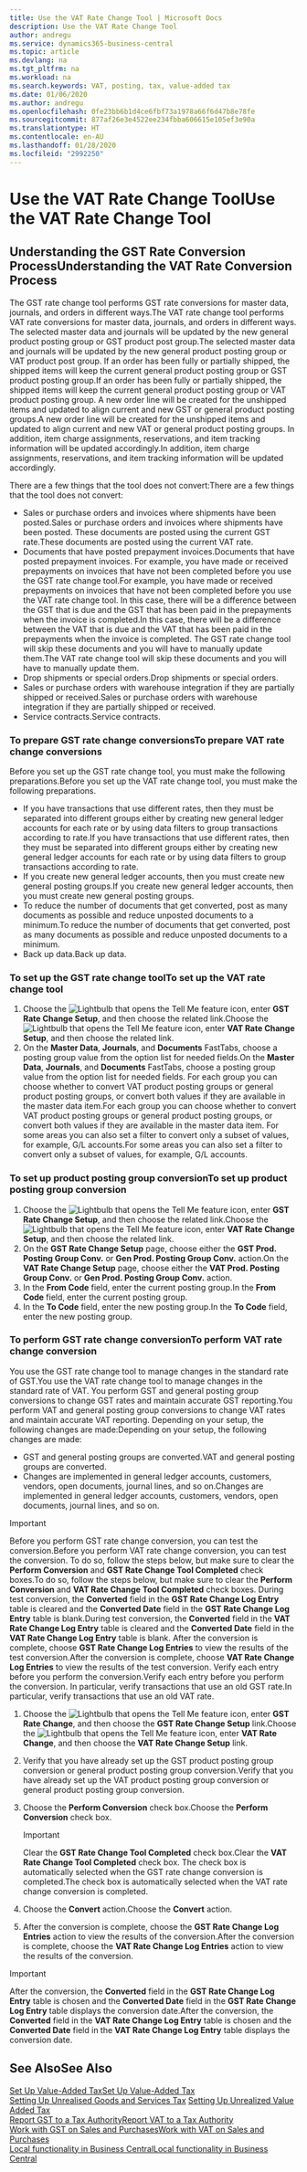 ```yaml
---
title: Use the VAT Rate Change Tool | Microsoft Docs
description: Use the VAT Rate Change Tool
author: andregu
ms.service: dynamics365-business-central
ms.topic: article
ms.devlang: na
ms.tgt_pltfrm: na
ms.workload: na
ms.search.keywords: VAT, posting, tax, value-added tax
ms.date: 01/06/2020
ms.author: andregu
ms.openlocfilehash: 0fe23bb6b1d4ce6fbf73a1978a66f6d47b8e78fe
ms.sourcegitcommit: 877af26e3e4522ee234fbba606615e105ef3e90a
ms.translationtype: HT
ms.contentlocale: en-AU
ms.lasthandoff: 01/28/2020
ms.locfileid: "2992250"
---
```

# <a name="use-the-vat-rate-change-tool"></a><span data-ttu-id="ba774-103">Use the VAT Rate Change Tool</span><span class="sxs-lookup"><span data-stu-id="ba774-103">Use the VAT Rate Change Tool</span></span>

## <a name="understanding-the-vat-rate-conversion-process"></a><span data-ttu-id="ba774-104">Understanding the GST Rate Conversion Process</span><span class="sxs-lookup"><span data-stu-id="ba774-104">Understanding the VAT Rate Conversion Process</span></span>  
<span data-ttu-id="ba774-105">The GST rate change tool performs GST rate conversions for master data, journals, and orders in different ways.</span><span class="sxs-lookup"><span data-stu-id="ba774-105">The VAT rate change tool performs VAT rate conversions for master data, journals, and orders in different ways.</span></span> <span data-ttu-id="ba774-106">The selected master data and journals will be updated by the new general product posting group or GST product post group.</span><span class="sxs-lookup"><span data-stu-id="ba774-106">The selected master data and journals will be updated by the new general product posting group or VAT product post group.</span></span> <span data-ttu-id="ba774-107">If an order has been fully or partially shipped, the shipped items will keep the current general product posting group or GST product posting group.</span><span class="sxs-lookup"><span data-stu-id="ba774-107">If an order has been fully or partially shipped, the shipped items will keep the current general product posting group or VAT product posting group.</span></span> <span data-ttu-id="ba774-108">A new order line will be created for the unshipped items and updated to align current and new GST or general product posting groups.</span><span class="sxs-lookup"><span data-stu-id="ba774-108">A new order line will be created for the unshipped items and updated to align current and new VAT or general product posting groups.</span></span> <span data-ttu-id="ba774-109">In addition, item charge assignments, reservations, and item tracking information will be updated accordingly.</span><span class="sxs-lookup"><span data-stu-id="ba774-109">In addition, item charge assignments, reservations, and item tracking information will be updated accordingly.</span></span>  

<span data-ttu-id="ba774-110">There are a few things that the tool does not convert:</span><span class="sxs-lookup"><span data-stu-id="ba774-110">There are a few things that the tool does not convert:</span></span>

* <span data-ttu-id="ba774-111">Sales or purchase orders and invoices where shipments have been posted.</span><span class="sxs-lookup"><span data-stu-id="ba774-111">Sales or purchase orders and invoices where shipments have been posted.</span></span> <span data-ttu-id="ba774-112">These documents are posted using the current GST rate.</span><span class="sxs-lookup"><span data-stu-id="ba774-112">These documents are posted using the current VAT rate.</span></span>  
* <span data-ttu-id="ba774-113">Documents that have posted prepayment invoices.</span><span class="sxs-lookup"><span data-stu-id="ba774-113">Documents that have posted prepayment invoices.</span></span> <span data-ttu-id="ba774-114">For example, you have made or received prepayments on invoices that have not been completed before you use the GST rate change tool.</span><span class="sxs-lookup"><span data-stu-id="ba774-114">For example, you have made or received prepayments on invoices that have not been completed before you use the VAT rate change tool.</span></span> <span data-ttu-id="ba774-115">In this case, there will be a difference between the GST that is due and the GST that has been paid in the prepayments when the invoice is completed.</span><span class="sxs-lookup"><span data-stu-id="ba774-115">In this case, there will be a difference between the VAT that is due and the VAT that has been paid in the prepayments when the invoice is completed.</span></span> <span data-ttu-id="ba774-116">The GST rate change tool will skip these documents and you will have to manually update them.</span><span class="sxs-lookup"><span data-stu-id="ba774-116">The VAT rate change tool will skip these documents and you will have to manually update them.</span></span>  
* <span data-ttu-id="ba774-117">Drop shipments or special orders.</span><span class="sxs-lookup"><span data-stu-id="ba774-117">Drop shipments or special orders.</span></span>  
* <span data-ttu-id="ba774-118">Sales or purchase orders with warehouse integration if they are partially shipped or received.</span><span class="sxs-lookup"><span data-stu-id="ba774-118">Sales or purchase orders with warehouse integration if they are partially shipped or received.</span></span>  
* <span data-ttu-id="ba774-119">Service contracts.</span><span class="sxs-lookup"><span data-stu-id="ba774-119">Service contracts.</span></span>  

### <a name="to-prepare-vat-rate-change-conversions"></a><span data-ttu-id="ba774-120">To prepare GST rate change conversions</span><span class="sxs-lookup"><span data-stu-id="ba774-120">To prepare VAT rate change conversions</span></span>  
<span data-ttu-id="ba774-121">Before you set up the GST rate change tool, you must make the following preparations.</span><span class="sxs-lookup"><span data-stu-id="ba774-121">Before you set up the VAT rate change tool, you must make the following preparations.</span></span>

* <span data-ttu-id="ba774-122">If you have transactions that use different rates, then they must be separated into different groups either by creating new general ledger accounts for each rate or by using data filters to group transactions according to rate.</span><span class="sxs-lookup"><span data-stu-id="ba774-122">If you have transactions that use different rates, then they must be separated into different groups either by creating new general ledger accounts for each rate or by using data filters to group transactions according to rate.</span></span>  
* <span data-ttu-id="ba774-123">If you create new general ledger accounts, then you must create new general posting groups.</span><span class="sxs-lookup"><span data-stu-id="ba774-123">If you create new general ledger accounts, then you must create new general posting groups.</span></span>  
* <span data-ttu-id="ba774-124">To reduce the number of documents that get converted, post as many documents as possible and reduce unposted documents to a minimum.</span><span class="sxs-lookup"><span data-stu-id="ba774-124">To reduce the number of documents that get converted, post as many documents as possible and reduce unposted documents to a minimum.</span></span>  
* <span data-ttu-id="ba774-125">Back up data.</span><span class="sxs-lookup"><span data-stu-id="ba774-125">Back up data.</span></span>

### <a name="to-set-up-the-vat-rate-change-tool"></a><span data-ttu-id="ba774-126">To set up the GST rate change tool</span><span class="sxs-lookup"><span data-stu-id="ba774-126">To set up the VAT rate change tool</span></span>  
1. <span data-ttu-id="ba774-127">Choose the ![Lightbulb that opens the Tell Me feature](media/ui-search/search_small.png "Tell me what you want to do") icon, enter **GST Rate Change Setup**, and then choose the related link.</span><span class="sxs-lookup"><span data-stu-id="ba774-127">Choose the ![Lightbulb that opens the Tell Me feature](media/ui-search/search_small.png "Tell me what you want to do") icon, enter **VAT Rate Change Setup**, and then choose the related link.</span></span>  
2. <span data-ttu-id="ba774-128">On the **Master Data**, **Journals**, and **Documents** FastTabs, choose a posting group value from the option list for needed fields.</span><span class="sxs-lookup"><span data-stu-id="ba774-128">On the **Master Data**, **Journals**, and **Documents** FastTabs, choose a posting group value from the option list for needed fields.</span></span> <span data-ttu-id="ba774-129">For each group you can choose whether to convert VAT product posting groups or general product posting groups, or convert both values if they are available in the master data item.</span><span class="sxs-lookup"><span data-stu-id="ba774-129">For each group you can choose whether to convert VAT product posting groups or general product posting groups, or convert both values if they are available in the master data item.</span></span> <span data-ttu-id="ba774-130">For some areas you can also set a filter to convert only a subset of values, for example, G/L accounts.</span><span class="sxs-lookup"><span data-stu-id="ba774-130">For some areas you can also set a filter to convert only a subset of values, for example, G/L accounts.</span></span> 

### <a name="to-set-up-product-posting-group-conversion"></a><span data-ttu-id="ba774-131">To set up product posting group conversion</span><span class="sxs-lookup"><span data-stu-id="ba774-131">To set up product posting group conversion</span></span>  
1. <span data-ttu-id="ba774-132">Choose the ![Lightbulb that opens the Tell Me feature](media/ui-search/search_small.png "Tell me what you want to do") icon, enter **GST Rate Change Setup**, and then choose the related link.</span><span class="sxs-lookup"><span data-stu-id="ba774-132">Choose the ![Lightbulb that opens the Tell Me feature](media/ui-search/search_small.png "Tell me what you want to do") icon, enter **VAT Rate Change Setup**, and then choose the related link.</span></span>  
2. <span data-ttu-id="ba774-133">On the **GST Rate Change Setup** page, choose either the **GST Prod. Posting Group Conv.** or **Gen Prod. Posting Group Conv.** action.</span><span class="sxs-lookup"><span data-stu-id="ba774-133">On the **VAT Rate Change Setup** page, choose either the **VAT Prod. Posting Group Conv.** or **Gen Prod. Posting Group Conv.** action.</span></span>  
3. <span data-ttu-id="ba774-134">In the **From Code** field, enter the current posting group.</span><span class="sxs-lookup"><span data-stu-id="ba774-134">In the **From Code** field, enter the current posting group.</span></span>  
4. <span data-ttu-id="ba774-135">In the **To Code** field, enter the new posting group.</span><span class="sxs-lookup"><span data-stu-id="ba774-135">In the **To Code** field, enter the new posting group.</span></span>  

### <a name="to-perform-vat-rate-change-conversion"></a><span data-ttu-id="ba774-136">To perform GST rate change conversion</span><span class="sxs-lookup"><span data-stu-id="ba774-136">To perform VAT rate change conversion</span></span>  
<span data-ttu-id="ba774-137">You use the GST rate change tool to manage changes in the standard rate of GST.</span><span class="sxs-lookup"><span data-stu-id="ba774-137">You use the VAT rate change tool to manage changes in the standard rate of VAT.</span></span> <span data-ttu-id="ba774-138">You perform GST and general posting group conversions to change GST rates and maintain accurate GST reporting.</span><span class="sxs-lookup"><span data-stu-id="ba774-138">You perform VAT and general posting group conversions to change VAT rates and maintain accurate VAT reporting.</span></span> <span data-ttu-id="ba774-139">Depending on your setup, the following changes are made:</span><span class="sxs-lookup"><span data-stu-id="ba774-139">Depending on your setup, the following changes are made:</span></span>  

* <span data-ttu-id="ba774-140">GST and general posting groups are converted.</span><span class="sxs-lookup"><span data-stu-id="ba774-140">VAT and general posting groups are converted.</span></span>  
* <span data-ttu-id="ba774-141">Changes are implemented in general ledger accounts, customers, vendors, open documents, journal lines, and so on.</span><span class="sxs-lookup"><span data-stu-id="ba774-141">Changes are implemented in general ledger accounts, customers, vendors, open documents, journal lines, and so on.</span></span>  

> [!IMPORTANT]  
>  <span data-ttu-id="ba774-142">Before you perform GST rate change conversion, you can test the conversion.</span><span class="sxs-lookup"><span data-stu-id="ba774-142">Before you perform VAT rate change conversion, you can test the conversion.</span></span> <span data-ttu-id="ba774-143">To do so, follow the steps below, but make sure to clear the **Perform Conversion** and **GST Rate Change Tool Completed** check boxes.</span><span class="sxs-lookup"><span data-stu-id="ba774-143">To do so, follow the steps below, but make sure to clear the **Perform Conversion** and **VAT Rate Change Tool Completed** check boxes.</span></span> <span data-ttu-id="ba774-144">During test conversion, the **Converted** field in the **GST Rate Change Log Entry** table is cleared and the **Converted Date** field in the **GST Rate Change Log Entry** table is blank.</span><span class="sxs-lookup"><span data-stu-id="ba774-144">During test conversion, the **Converted** field in the **VAT Rate Change Log Entry** table is cleared and the **Converted Date** field in the **VAT Rate Change Log Entry** table is blank.</span></span> <span data-ttu-id="ba774-145">After the conversion is complete, choose **GST Rate Change Log Entries** to view the results of the test conversion.</span><span class="sxs-lookup"><span data-stu-id="ba774-145">After the conversion is complete, choose **VAT Rate Change Log Entries** to view the results of the test conversion.</span></span> <span data-ttu-id="ba774-146">Verify each entry before you perform the conversion.</span><span class="sxs-lookup"><span data-stu-id="ba774-146">Verify each entry before you perform the conversion.</span></span> <span data-ttu-id="ba774-147">In particular, verify transactions that use an old GST rate.</span><span class="sxs-lookup"><span data-stu-id="ba774-147">In particular, verify transactions that use an old VAT rate.</span></span>     

1. <span data-ttu-id="ba774-148">Choose the ![Lightbulb that opens the Tell Me feature](media/ui-search/search_small.png "Tell me what you want to do") icon, enter **GST Rate Change**, and then choose the **GST Rate Change Setup** link.</span><span class="sxs-lookup"><span data-stu-id="ba774-148">Choose the ![Lightbulb that opens the Tell Me feature](media/ui-search/search_small.png "Tell me what you want to do") icon, enter **VAT Rate Change**, and then choose the **VAT Rate Change Setup** link.</span></span>  
2. <span data-ttu-id="ba774-149">Verify that you have already set up the GST product posting group conversion or general product posting group conversion.</span><span class="sxs-lookup"><span data-stu-id="ba774-149">Verify that you have already set up the VAT product posting group conversion or general product posting group conversion.</span></span>  
3. <span data-ttu-id="ba774-150">Choose the **Perform Conversion** check box.</span><span class="sxs-lookup"><span data-stu-id="ba774-150">Choose the **Perform Conversion** check box.</span></span>  

    > [!IMPORTANT]  
    >  <span data-ttu-id="ba774-151">Clear the **GST Rate Change Tool Completed** check box.</span><span class="sxs-lookup"><span data-stu-id="ba774-151">Clear the **VAT Rate Change Tool Completed** check box.</span></span> <span data-ttu-id="ba774-152">The check box is automatically selected when the GST rate change conversion is completed.</span><span class="sxs-lookup"><span data-stu-id="ba774-152">The check box is automatically selected when the VAT rate change conversion is completed.</span></span>  

4. <span data-ttu-id="ba774-153">Choose the **Convert** action.</span><span class="sxs-lookup"><span data-stu-id="ba774-153">Choose the **Convert** action.</span></span>  
5. <span data-ttu-id="ba774-154">After the conversion is complete, choose the **GST Rate Change Log Entries** action to view the results of the conversion.</span><span class="sxs-lookup"><span data-stu-id="ba774-154">After the conversion is complete, choose the **VAT Rate Change Log Entries** action to view the results of the conversion.</span></span>  

> [!IMPORTANT]  
>  <span data-ttu-id="ba774-155">After the conversion, the **Converted** field in the **GST Rate Change Log Entry** table is chosen and the **Converted Date** field in the **GST Rate Change Log Entry** table displays the conversion date.</span><span class="sxs-lookup"><span data-stu-id="ba774-155">After the conversion, the **Converted** field in the **VAT Rate Change Log Entry** table is chosen and the **Converted Date** field in the **VAT Rate Change Log Entry** table displays the conversion date.</span></span>  
## <a name="see-also"></a><span data-ttu-id="ba774-156">See Also</span><span class="sxs-lookup"><span data-stu-id="ba774-156">See Also</span></span>  
[<span data-ttu-id="ba774-157">Set Up Value-Added Tax</span><span class="sxs-lookup"><span data-stu-id="ba774-157">Set Up Value-Added Tax</span></span>](finance-setup-vat.md)  
<span data-ttu-id="ba774-158">[Setting Up Unrealised Goods and Services Tax](finance-setup-unrealized-vat.md)    </span><span class="sxs-lookup"><span data-stu-id="ba774-158">[Setting Up Unrealized Value Added Tax](finance-setup-unrealized-vat.md)    </span></span>  
[<span data-ttu-id="ba774-159">Report GST to a Tax Authority</span><span class="sxs-lookup"><span data-stu-id="ba774-159">Report VAT to a Tax Authority</span></span>](finance-how-report-vat.md)  
[<span data-ttu-id="ba774-160">Work with GST on Sales and Purchases</span><span class="sxs-lookup"><span data-stu-id="ba774-160">Work with VAT on Sales and Purchases</span></span>](finance-work-with-vat.md)  
[<span data-ttu-id="ba774-161">Local functionality in Business Central</span><span class="sxs-lookup"><span data-stu-id="ba774-161">Local functionality in Business Central</span></span>](about-localization.md)

